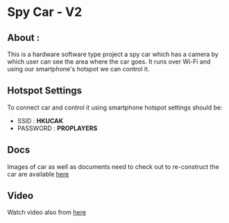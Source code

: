 # Spy Car - V2
## About :
This is a hardware software type project a spy car which has a camera
by which user can see the area where the car goes. It runs over Wi-Fi
and using our smartphone's hotspot we can control it.

## Hotspot Settings
To connect car and control it using smartphone hotspot settings should be:
- SSID : **HKUCAK**
- PASSWORD : **PROPLAYERS**

## Docs
Images of car as well as documents need to check out to re-construct the car are available  [here](https://drive.google.com/drive/u/0/folders/15_0nIZmF72Ep4HLzgKkicR30m6swGYk1)

## Video
Watch video also from [here](https://drive.google.com/drive/u/0/folders/1DkpCFeg8LD0mATp14NqkOw14Whpl4E3q)
